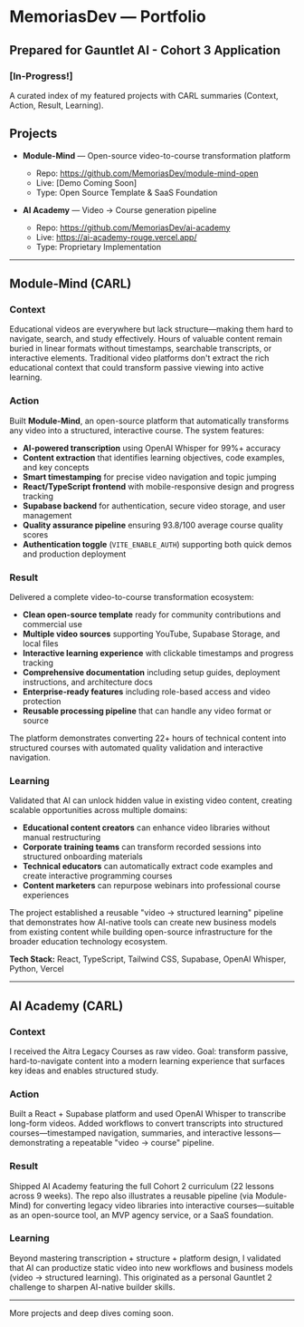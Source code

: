 # MemoriasDev — Portfolio
## Prepared for Gauntlet AI - Cohort 3 Application 
### [In-Progress!]


A curated index of my featured projects with CARL summaries (Context, Action, Result, Learning).

## Projects

* **Module-Mind** — Open-source video-to-course transformation platform  
  * Repo: https://github.com/MemoriasDev/module-mind-open  
  * Live: [Demo Coming Soon]  
  * Type: Open Source Template & SaaS Foundation

* **AI Academy** — Video → Course generation pipeline  
  * Repo: https://github.com/MemoriasDev/ai-academy  
  * Live: https://ai-academy-rouge.vercel.app/  
  * Type: Proprietary Implementation

---

## Module-Mind (CARL)

### Context

Educational videos are everywhere but lack structure—making them hard to navigate, search, and study effectively. Hours of valuable content remain buried in linear formats without timestamps, searchable transcripts, or interactive elements. Traditional video platforms don't extract the rich educational context that could transform passive viewing into active learning.

### Action

Built **Module-Mind**, an open-source platform that automatically transforms any video into a structured, interactive course. The system features:

- **AI-powered transcription** using OpenAI Whisper for 99%+ accuracy
- **Content extraction** that identifies learning objectives, code examples, and key concepts
- **Smart timestamping** for precise video navigation and topic jumping
- **React/TypeScript frontend** with mobile-responsive design and progress tracking
- **Supabase backend** for authentication, secure video storage, and user management
- **Quality assurance pipeline** ensuring 93.8/100 average course quality scores
- **Authentication toggle** (`VITE_ENABLE_AUTH`) supporting both quick demos and production deployment

### Result

Delivered a complete video-to-course transformation ecosystem:

- **Clean open-source template** ready for community contributions and commercial use
- **Multiple video sources** supporting YouTube, Supabase Storage, and local files
- **Interactive learning experience** with clickable timestamps and progress tracking
- **Comprehensive documentation** including setup guides, deployment instructions, and architecture docs
- **Enterprise-ready features** including role-based access and video protection
- **Reusable processing pipeline** that can handle any video format or source

The platform demonstrates converting 22+ hours of technical content into structured courses with automated quality validation and interactive navigation.

### Learning

Validated that AI can unlock hidden value in existing video content, creating scalable opportunities across multiple domains:

- **Educational content creators** can enhance video libraries without manual restructuring
- **Corporate training teams** can transform recorded sessions into structured onboarding materials
- **Technical educators** can automatically extract code examples and create interactive programming courses
- **Content marketers** can repurpose webinars into professional course experiences

The project established a reusable "video → structured learning" pipeline that demonstrates how AI-native tools can create new business models from existing content while building open-source infrastructure for the broader education technology ecosystem.

**Tech Stack:** React, TypeScript, Tailwind CSS, Supabase, OpenAI Whisper, Python, Vercel

---

## AI Academy (CARL)

### Context

I received the Aitra Legacy Courses as raw video. Goal: transform passive, hard-to-navigate content into a modern learning experience that surfaces key ideas and enables structured study.

### Action

Built a React + Supabase platform and used OpenAI Whisper to transcribe long-form videos. Added workflows to convert transcripts into structured courses—timestamped navigation, summaries, and interactive lessons—demonstrating a repeatable "video → course" pipeline.

### Result

Shipped AI Academy featuring the full Cohort 2 curriculum (22 lessons across 9 weeks). The repo also illustrates a reusable pipeline (via Module-Mind) for converting legacy video libraries into interactive courses—suitable as an open-source tool, an MVP agency service, or a SaaS foundation.

### Learning

Beyond mastering transcription + structure + platform design, I validated that AI can productize static video into new workflows and business models (video → structured learning). This originated as a personal Gauntlet 2 challenge to sharpen AI-native builder skills.

---

More projects and deep dives coming soon.
